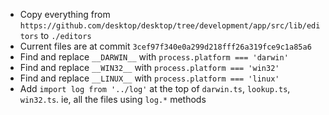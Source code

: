 * Copy everything from `https://github.com/desktop/desktop/tree/development/app/src/lib/editors` to `./editors`
* Current files are at commit `3cef97f340e0a299d218fff26a319fce9c1a85a6`
* Find and replace `__DARWIN__` with `process.platform === 'darwin'`
* Find and replace `__WIN32__` with `process.platform === 'win32'`
* Find and replace `__LINUX__` with `process.platform === 'linux'`
* Add `import log from '../log'` at the top of `darwin.ts`, `lookup.ts`, `win32.ts`. ie, all the files using `log.*` methods
